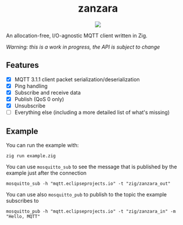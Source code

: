 <h1 align="center">zanzara</h1>
<p align="center">
    <a href="LICENSE"><img src="https://badgen.net/github/license/rbino/zanzara" /></a>
</p>

An allocation-free, I/O-agnostic MQTT client written in Zig.

_Warning: this is a work in progress, the API is subject to change_

## Features

- [x] MQTT 3.1.1 client packet serialization/deserialization
- [x] Ping handling
- [x] Subscribe and receive data
- [x] Publish (QoS 0 only)
- [x] Unsubscribe
- [ ] Everything else (including a more detailed list of what's missing)

## Example

You can run the example with:

```
zig run example.zig
```

You can use `mosquitto_sub` to see the message that is published by the example just after the
connection

```
mosquitto_sub -h "mqtt.eclipseprojects.io" -t "zig/zanzara_out"
```

You can use also `mosquitto_pub` to publish to the topic the example subscribes to

```
mosquitto_pub -h "mqtt.eclipseprojects.io" -t "zig/zanzara_in" -m "Hello, MQTT"
```
